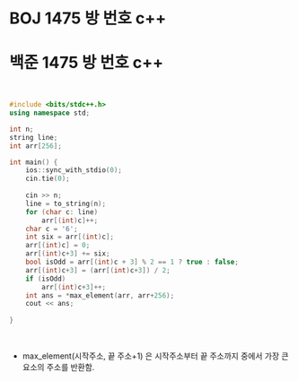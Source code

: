 # BOJ 1475 방 번호 c++

# 백준 1475 방 번호 c++



<br>



```c++
#include <bits/stdc++.h>
using namespace std;

int n;
string line;
int arr[256];

int main() {
    ios::sync_with_stdio(0);
    cin.tie(0);
    
    cin >> n;
    line = to_string(n);
    for (char c: line)
        arr[(int)c]++;
    char c = '6';
    int six = arr[(int)c];
    arr[(int)c] = 0;
    arr[(int)c+3] += six;
    bool isOdd = arr[(int)c + 3] % 2 == 1 ? true : false;
    arr[(int)c+3] = (arr[(int)c+3]) / 2;
    if (isOdd)
        arr[(int)c+3]++;
    int ans = *max_element(arr, arr+256);    
    cout << ans;
    
}
```



<br>



* max_element(시작주소, 끝 주소+1) 은 시작주소부터 끝 주소까지 중에서 가장 큰 요소의 주소를 반환함.





<br>





